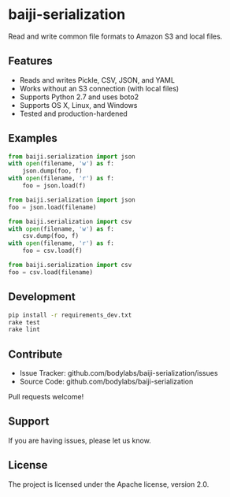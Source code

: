 baiji-serialization
===================

Read and write common file formats to Amazon S3 and local files.


Features
--------

- Reads and writes Pickle, CSV, JSON, and YAML
- Works without an S3 connection (with local files)
- Supports Python 2.7 and uses boto2
- Supports OS X, Linux, and Windows
- Tested and production-hardened


Examples
--------

```py
from baiji.serialization import json
with open(filename, 'w') as f:
    json.dump(foo, f)
with open(filename, 'r') as f:
    foo = json.load(f)
```

```py
from baiji.serialization import json
foo = json.load(filename)
```

```py
from baiji.serialization import csv
with open(filename, 'w') as f:
    csv.dump(foo, f)
with open(filename, 'r') as f:
    foo = csv.load(f)
```

```py
from baiji.serialization import csv
foo = csv.load(filename)
```

Development
-----------

```sh
pip install -r requirements_dev.txt
rake test
rake lint
```


Contribute
----------

- Issue Tracker: github.com/bodylabs/baiji-serialization/issues
- Source Code: github.com/bodylabs/baiji-serialization

Pull requests welcome!


Support
-------

If you are having issues, please let us know.


License
-------

The project is licensed under the Apache license, version 2.0.
